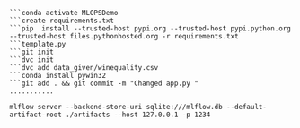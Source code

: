 ```conda create -n MLOPSDemo python=3.9 -y
```conda activate MLOPSDemo
```create requirements.txt
```pip  install --trusted-host pypi.org --trusted-host pypi.python.org --trusted-host files.pythonhosted.org -r requirements.txt
```template.py 
```git init
```dvc init
```dvc add data_given/winequality.csv
```conda install pywin32
```git add . && git commit -m "Changed app.py "
...........

mlflow server --backend-store-uri sqlite:///mlflow.db --default-artifact-root ./artifacts --host 127.0.0.1 -p 1234